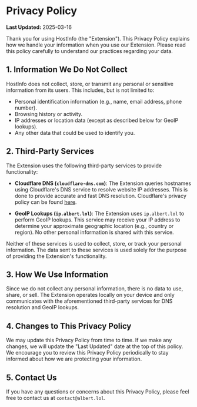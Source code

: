 # Privacy Policy

**Last Updated:** 2025-03-16

Thank you for using HostInfo (the "Extension"). This Privacy Policy explains how we handle your information when you use our Extension. Please read this policy carefully to understand our practices regarding your data.

## 1. **Information We Do Not Collect**

HostInfo does not collect, store, or transmit any personal or sensitive information from its users. This includes, but is not limited to:

- Personal identification information (e.g., name, email address, phone number).
- Browsing history or activity.
- IP addresses or location data (except as described below for GeoIP lookups).
- Any other data that could be used to identify you.

## 2. **Third-Party Services**

The Extension uses the following third-party services to provide functionality:

- **Cloudflare DNS (`cloudflare-dns.com`)**: The Extension queries hostnames using Cloudflare's DNS service to resolve website IP addresses. This is done to provide accurate and fast DNS resolution. Cloudflare's privacy policy can be found [here](https://www.cloudflare.com/privacypolicy/).
  
- **GeoIP Lookups (`ip.albert.lol`)**: The Extension uses `ip.albert.lol` to perform GeoIP lookups. This service may receive your IP address to determine your approximate geographic location (e.g., country or region). No other personal information is shared with this service.

Neither of these services is used to collect, store, or track your personal information. The data sent to these services is used solely for the purpose of providing the Extension's functionality.

## 3. **How We Use Information**

Since we do not collect any personal information, there is no data to use, share, or sell. The Extension operates locally on your device and only communicates with the aforementioned third-party services for DNS resolution and GeoIP lookups.

## 4. **Changes to This Privacy Policy**

We may update this Privacy Policy from time to time. If we make any changes, we will update the "Last Updated" date at the top of this policy. We encourage you to review this Privacy Policy periodically to stay informed about how we are protecting your information.

## 5. **Contact Us**

If you have any questions or concerns about this Privacy Policy, please feel free to contact us at `contact@albert.lol`.
